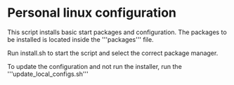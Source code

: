 # Personal linux configuration

This script installs basic start packages and configuration.
The packages to be installed is located inside the '''packages''' file.


Run install.sh to start the script and select the correct package manager.


To update the configuration and not run the installer, run the '''update_local_configs.sh'''

